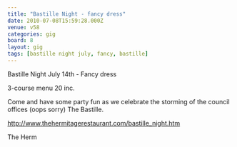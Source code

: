 ```yaml
---
title: "Bastille Night - fancy dress"
date: 2010-07-08T15:59:28.000Z
venue: v58
categories: gig
board: 8
layout: gig
tags: [bastille night july, fancy, bastille]
---
```

Bastille Night July 14th - Fancy dress

3-course menu 20 inc.

Come and have some party fun as we celebrate the storming of the council offices (oops sorry) The Bastille.

http://www.thehermitagerestaurant.com/bastille_night.htm

The Herm